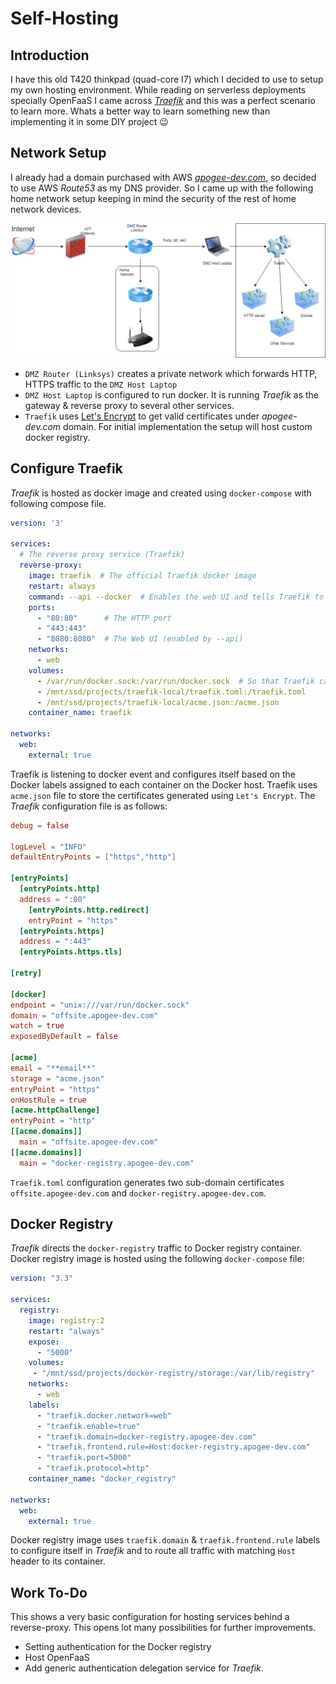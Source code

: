 # Self-Hosting

## Introduction

I have this old T420 thinkpad (quad-core I7) which I decided to use to setup my own hosting environment. While reading on serverless deployments specially OpenFaaS I came across  _[Traefik](https://traefik.io/)_ and this was a perfect scenario to learn more. Whats a better way to learn something new than implementing it in some DIY project :wink:

## Network Setup

I already had a domain purchased with AWS _[apogee-dev.com](apogee-dev.com)_, so decided to use AWS _Route53_ as my DNS provider. So I came up with the following home network setup keeping in mind the security of the rest of home network devices.

![self hosted network](../img/self-host-network.jpg)

* `DMZ Router (Linksys)` creates a private network which forwards HTTP, HTTPS traffic to the `DMZ Host Laptop`
* `DMZ Host Laptop` is configured to run docker. It is running _Traefik_ as the gateway & reverse proxy to several other services.
* `Traefik` uses [Let's Encrypt](https://letsencrypt.org/) to get valid certificates under _apogee-dev.com_ domain. For initial implementation the setup will host custom docker registry.

## Configure Traefik

_Traefik_ is hosted as docker image and created using `docker-compose` with following compose file.

```yaml
version: '3'

services:
  # The reverse proxy service (Traefik)
  reverse-proxy:
    image: traefik  # The official Traefik docker image
    restart: always
    command: --api --docker  # Enables the web UI and tells Traefik to listen to docker
    ports:
      - "80:80"      # The HTTP port
      - "443:443"
      - "8080:8080"  # The Web UI (enabled by --api)
    networks:
      - web
    volumes:
      - /var/run/docker.sock:/var/run/docker.sock  # So that Traefik can listen to the Docker events
      - /mnt/ssd/projects/traefik-local/traefik.toml:/traefik.toml
      - /mnt/ssd/projects/traefik-local/acme.json:/acme.json
    container_name: traefik

networks:
  web:
    external: true
```

Traefik is listening to docker event and configures itself based on the Docker labels assigned to each container on the Docker host. Traefik uses `acme.json` file to store the certificates generated using `Let's Encrypt`. The _Traefik_ configuration file is as follows:

```toml
debug = false

logLevel = "INFO"
defaultEntryPoints = ["https","http"]

[entryPoints]
  [entryPoints.http]
  address = ":80"
    [entryPoints.http.redirect]
    entryPoint = "https"
  [entryPoints.https]
  address = ":443"
  [entryPoints.https.tls]

[retry]

[docker]
endpoint = "unix:///var/run/docker.sock"
domain = "offsite.apogee-dev.com"
watch = true
exposedByDefault = false

[acme]
email = "**email**"
storage = "acme.json"
entryPoint = "https"
onHostRule = true
[acme.httpChallenge]
entryPoint = "http"
[[acme.domains]]
  main = "offsite.apogee-dev.com"
[[acme.domains]]
  main = "docker-registry.apogee-dev.com"
```

`Traefik.toml` configuration generates two sub-domain certificates `offsite.apogee-dev.com` and `docker-registry.apogee-dev.com`.

## Docker Registry

_Traefik_ directs the `docker-registry` traffic to Docker registry container. Docker registry image is hosted using the following `docker-compose` file:

```yaml
version: "3.3"

services:
  registry:
    image: registry:2
    restart: "always"
    expose:
      - "5000"
    volumes:
     - "/mnt/ssd/projects/docker-registry/storage:/var/lib/registry"
    networks:
      - web
    labels:
      - "traefik.docker.network=web"
      - "traefik.enable=true"
      - "traefik.domain=docker-registry.apogee-dev.com"
      - "traefik.frontend.rule=Host:docker-registry.apogee-dev.com"
      - "traefik.port=5000"
      - "traefik.protocol=http"
    container_name: "docker_registry"

networks:
  web:
    external: true
```

Docker registry image uses `traefik.domain` & `traefik.frontend.rule` labels to configure itself in _Traefik_ and to route all traffic with matching `Host` header to its container.

## Work To-Do

This shows a very basic configuration for hosting services behind a reverse-proxy. This opens lot many possibilities for further improvements.

* Setting authentication for the Docker registry
* Host OpenFaaS
* Add generic authentication delegation service for _Traefik_.

